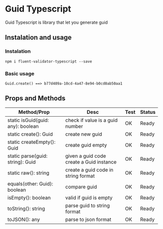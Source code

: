 # Guid Typescript

Guid Typescript is library that let you generate guid

## Instalation and usage
### Instalation

```
npm i fluent-validator-typescript --save
```

### Basic usage

```
Guid.create() ==> b77d409a-10cd-4a47-8e94-b0cd0ab50aa1

```

## Props and Methods

| Method/Prop | Desc | Test | Status |
|---|---|---|---|
| static isGuid(guid: any): boolean | check if value is a guid number | OK | Ready |
| static create(): Guid | create new guid | OK | Ready |
| static createEmpty(): Guid | create guid empty | OK | Ready |
| static parse(guid: string): Guid | given a guid code create a Guid instance  | OK | Ready |
| static raw(): string | create a guid code in string format  | OK | Ready |
| equals(other: Guid): boolean | compare guid  | OK | Ready |
| isEmpty(): boolean | valid if guid is empty  | OK | Ready |
| toString(): string | parse guid to string format  | OK | Ready |
| toJSON(): any | parse to json format  | OK | Ready |


